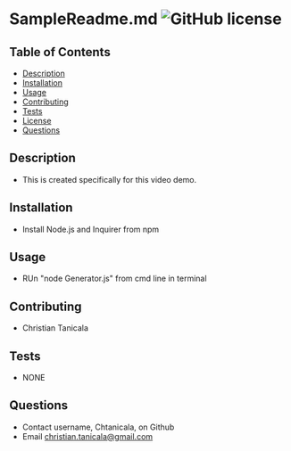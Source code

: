 
# SampleReadme.md ![GitHub license](https://img.shields.io/badge/license-Harvard-blue.svg)

## Table of Contents
- [Description](#Description)
- [Installation](#Installation)
- [Usage](#Usage)
- [Contributing](#Contributing)
- [Tests](#Tests)
- [License](#License)
- [Questions](#Questions)
    
## Description
- This is created specifically for this video demo.
    
## Installation
- Install Node.js and Inquirer from npm

## Usage
- RUn "node Generator.js" from cmd line in terminal

## Contributing
- Christian Tanicala

## Tests
- NONE
    
## Questions
- Contact username, Chtanicala, on Github
- Email christian.tanicala@gmail.com